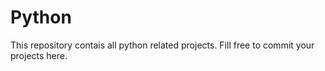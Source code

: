 # Python
This repository contais all python related projects.
Fill free to commit your projects here.
